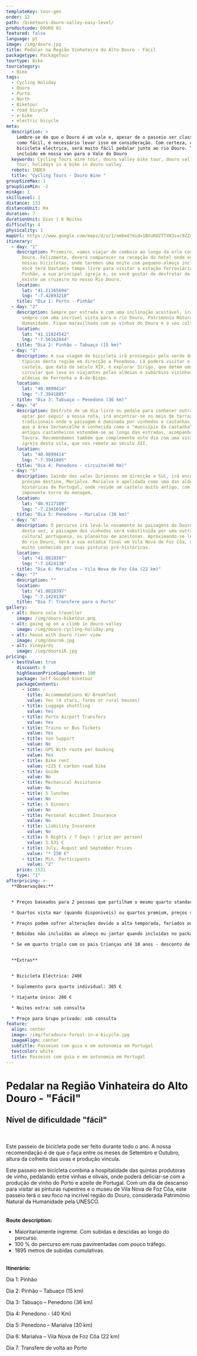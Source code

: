```yaml
---
templateKey: tour-gen
order: 12
path: /biketours-douro-valley-easy-level/
productcode: DOURO 01
featured: false
language: pt
image: /img/douro.jpg
title: Pedalar na Região Vinhateira do Alto Douro - Fácil
packagetype: PackageTour
tourtype: Bike
tourcategory:
  - Bike
tags:
  - Cycling Holiday
  - Douro
  - Porto
  - North
  - Biketour
  - road bicycle
  - e-bike
  - electric bicycle
meta:
  description: >
    Lembre-se de que o Douro é um vale e, apesar de o passeio ser classificado
    como fácil, é necessário levar isso em consideração. Com certeza, com uma
    bicicleta eléctrica, será muito fácil pedalar junto ao rio Douro. Transferes
    incluído em nossa van para o Vale do Douro
  keywords: Cycling Tours wine tour, douro valley bike tour, douro valley cycling
    tour, holidays in a bike in douro valley
  robots: INDEX
  title: "Cycling Tours - Douro Wine "
groupSizeMax: 1
groupSizeMin: -2
minAge: 1
skillLevel: 1
distance: 133
distanceUnit: Km
duration: 7
durationUnit: Dias | 6 Noites
difficulty: 4
physicality: 1
mapUrl: https://www.google.com/maps/d/u/1/embed?mid=1BVuKOZTTXN3sxc9ZZ4EKBVcHGWAoWHvK
itinerary:
  - day: "1"
    description: Primeiro, vamos viajar de comboio ao longo da orla costeira do rio
      Douro. Felizmente, deverá comparecer na recepção do hotel onde estarão as
      nossas bicicletas, onde teremos uma noite com pequeno-almoço incluído.
      Você terá bastante tempo livre para visitar a estação ferroviária do
      Pinhão, a sua principal igreja e, se você gostar de desfrutar de passeios,
      existe um cruzeiro no nosso Rio Douro.
    location:
      lat: "41.21165694"
      lng: "-7.42893218"
    title: "Dia 1: Porto - Pinhão"
  - day: "2"
    description: Sempre por estrada e com uma inclinação aceitável, irá pedalar
      sempre com uma incrível vista para o rio Douro, Património Natural da
      Humanidade. Fique maravilhado com as vinhas do Douro e o seu cultivo.
    location:
      lat: "41.11824542"
      lng: "-7.56162644"
    title: "Dia 2: Pinhão – Tabuaço (15 km)"
  - day: "3"
    description: A sua viagem de bicicleta irá prosseguir pelo verde das vinhas tão
      típicas desta região em direcção a Penedono. Lá poderá visitar o seu
      castelo, que data do século XIV, e explorar Sírigo, que detém uma rota
      circular que leva os viajantes pelas aldeias e subúrbios vizinhos, como as
      aldeias de Ferronha e A-do-Bispo.
    location:
      lat: "40.9899414"
      lng: "-7.3941885"
    title: "Dia 3: Tabuaço – Penedono (36 km)"
  - day: "4"
    description: Desfrute de um dia livre ou pedale para conhecer outras aldeias. Se
      optar por seguir a nossa rota, irá encontrar-se no meio de terras
      tradicionais onde a paisagem é dominada por vinhedos e castanhas, tanto
      que a área Sernancelhe é conhecida como o "município da castanha". Estes
      antigos castanheiros estendem-se ao longo das estradas, acompanhado do rio
      Távora. Recomendamos também que complemente este dia com uma visita à
      igreja desta vila, que nos remete ao século XII.
    location:
      lat: "40.9899414"
      lng: "-7.3941885"
    title: "Dia 4: Penedono - circuito(40 Km)"
  - day: "5"
    description: Saindo dos vales Durienses em direcção a Sul, irá encontrar o
      próximo destino, Marialva. Marialva é apelidada como uma das aldeias mais
      históricas de Portugal, onde reside um castelo muito antigo, com uma
      imponente torre de menagem.
    location:
      lat: "40.9117189"
      lng: "-7.23416504"
    title: "Dia 5: Penedono – Marialva (30 km)"
  - day: "6"
    description: O percurso irá levá-lo novamente às paisagens do Douro. Porém,
      desta vez, a paisagem dos vinhedos será substituída por uma outra herança
      cultural portuguesa, os planaltos de azeitonas. Aproximando-se lentamente
      do rio Douro, terá a sua estadia final em Vila Nova de Foz Côa, um local
      muito conhecido por suas pinturas pré-históricas.
    location:
      lat: "41.0818397"
      lng: "-7.1424138"
    title: "Dia 6: Marialva – Vila Nova de Foz Côa (22 km)"
  - day: "7"
    description: ""
    location:
      lat: "41.0818397"
      lng: "-7.1424138"
    title: "Dia 7: Transfere para o Porto"
gallery:
  - alt: douro solo traveller
    image: /img/douro-biketour.png
  - alt: going up on a climb in douro valley
    image: /img/douro-cycling-holiday.png
  - alt: house with douro river view
    image: /img/douro6.jpg
  - alt: Vineyards
    image: /img/douro16.jpg
pricing:
  - bestValue: true
    discount: 0
    highSeasonPriceSupplement: 100
    package: Self Guided biketour
    packageContents:
      - icon: ✓
        title: Accommodations W/ Breakfast
        value: Yes (4 stars, farms or rural houses)
      - title: Luggage shuttling
        value: Yes
      - title: Porto Airport Transfers
        value: Yes
      - title: Trains or Bus Tickets
        value: Yes
      - title: Van Support
        value: No
      - title: GPS With route per booking
        value: Yes
      - title: Bike rent
        value: +225 € carbon road bike
      - title: Guide
        value: No
      - title: Mechanical Assistance
        value: No
      - title: 5 lunches
        value: No
      - title: 5 Dinners
        value: No
      - title: Personal Accident Insurance
        value: No
      - title: Liability Insurance
        value: No
      - title: 6 Nights / 7 Days ( price per person)
        value: 1.531 €
      - title: July, August and September Prices
        value: "* 250 €"
      - title: Min. Participants
        value: "2"
    price: 1531
    type: "1"
afterpricing: >-
  **Observações:**


  * Preços baseados para 2 pessoas que partilham o mesmo quarto standard;

  * Quartos vista mar (quando disponiveis) ou quartos premium, preços sob consulta

  * Preços podem sofrer alterações devido a alta temporada, feriados ou fins de semana

  * Bebidas não incluídas ao almoço ou jantar quando incluídas no package

  * Se em quarto triplo com os pais Crianças até 10 anos - desconto de 35%. Crianças dos 11 aos 14 anos - 20% de desconto. Crianças dos 15 aos 17 anos - 15% de desconto.


  **Extras**


  * Bicicleta Eléctrica: 240€

  * Suplemento para quarto individual: 385 €

  * Viajante único: 280 €

  * Noites extra: sob consulta

  * Preço para Grupo privado: sob consulta
feature:
  align: center
  image: /img/furadouro-forest-in-a-bicycle.jpg
  imageAlign: center
  subtitle: Passeios com guia e em autonomia em Portugal
  textcolor: white
  title: Passeios com guia e em autonomia em Portugal
---
```

# Pedalar na Região Vinhateira do Alto Douro - "Fácil"

## Nível de dificuldade "fácil"

\
\
Este passeio de bicicleta pode ser feito durante todo o ano. A nossa recomendação é de que o faça entre os meses de Setembro e Outubro, altura da colheita das uvas e produção vincula.

Este passeio em bicicleta combina a hospitalidade das quintas produtoras de vinho, pedalando entre vinhas e olivais, onde poderá deliciar-se com a produção de vinho do Porto e azeite de Portugal. Com um dia de descanso para visitar as pinturas rupestres e o museu de Vila Nova de Foz Côa, este passeio terá o seu foco na incrível região do Douro, considerada Património Natural da Humanidade pela UNESCO.\
\
\
**Route description:**

* Maioritariamente íngreme. Com subidas e descidas ao longo do percurso.
* 100 % do percurso em ruas pavimentadas com pouco tráfego.
* 1895 metros de subidas cumulativas.

\
**Itinerário:**

Dia 1: Pinhão

Dia 2: Pinhão – Tabuaço (15 km)

Dia 3: Tabuaço – Penedono (36 km)

Dia 4: Penedono - (40 Km)

Dia 5: Penedono – Marialva (30 km)

Dia 6: Marialva – Vila Nova de Foz Côa (22 km)

Dia 7: Transfere de volta ao Porto

